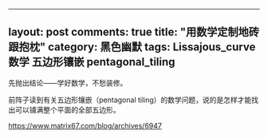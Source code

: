 
---
layout: post
comments: true
title: "用数学定制地砖跟抱枕"
category: 黑色幽默
tags: Lissajous_curve 数学 五边形镶嵌 pentagonal_tiling
---

先抛出结论——学好数学，不愁装修。

前阵子读到有关五边形镶嵌（pentagonal tiling）的数学问题，说的是怎样才能找出可以铺满整个平面的全部五边形。

https://www.matrix67.com/blog/archives/6947